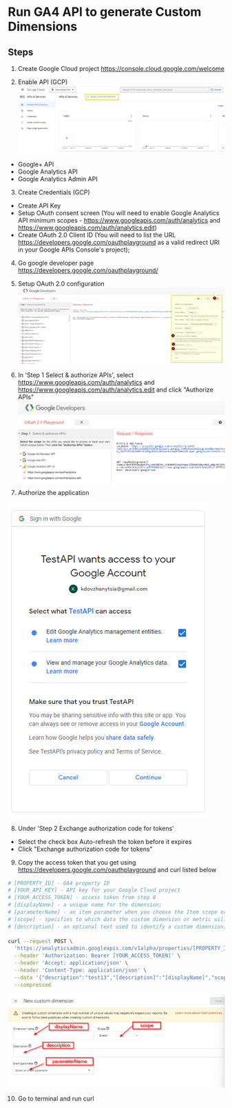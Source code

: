 # Run GA4 API to generate Custom Dimensions

## Steps
1. Create Google Cloud project
https://console.cloud.google.com/welcome

2. Enable API (GCP)
![Alt text](/pix/enableapi.png)
- Google+ API
- Google Analytics API
- Google Analytics Admin API

3. Create Credentials (GCP)
- Create API Key
- Setup OAuth consent screen (You will need to enable Google Analytics API minimum scopes - https://www.googleapis.com/auth/analytics and https://www.googleapis.com/auth/analytics.edit)
- Create OAuth 2.0 Client ID (You will need to list the URL https://developers.google.com/oauthplayground as a valid redirect URI in your Google APIs Console's project);

4. Go google developer page https://developers.google.com/oauthplayground/

5. Setup OAuth 2.0 configuration
![Alt text](/pix/oauthplay.png)

6. In 'Step 1 Select & authorize APIs', select https://www.googleapis.com/auth/analytics and https://www.googleapis.com/auth/analytics.edit and click "Authorize APIs"
![Alt text](/pix/playground.png)

7. Authorize the application 

![Alt text](/pix/google_accounts.png)

8. Under 'Step 2 Exchange authorization code for tokens'
- Select the check box Auto-refresh the token before it expires
- Click "Exchange authorization code for tokens"

9. Copy the access token that you get using https://developers.google.com/oauthplayground and curl listed below

```bash
# [PROPERTY_ID] - GA4 property ID
# [YOUR_API_KEY] - API key for your Google Cloud project
# [YOUR_ACCESS_TOKEN] - access token from step 8
# [displayName] - a unique name for the dimension;
# [parameterName] - an item parameter when you choose the Item scope or an event parameter when you choose the Event scope or a user property when you choose the User scope;
# [scope] - specifies to which data the custom dimension or metric will be applied; there are 3 possible values: "EVENT" for an event-scoped dimension, "USER" for a user-scoped dimensio and "ITEM" for an item-scoped dimension;
# [description] - an optional text used to identify a custom dimension;

curl --request POST \
  'https://analyticsadmin.googleapis.com/v1alpha/properties/[PROPERTY_ID]/customDimensions?key=[YOUR_API_KEY]' \
  --header 'Authorization: Bearer [YOUR_ACCESS_TOKEN]' \
  --header 'Accept: application/json' \
  --header 'Content-Type: application/json' \
  --data '{"description":"test13","[description]":"[displayName]","scope":"[scope]","parameterName":"[parameterName]"}' \
  --compressed

```

![Alt text](/pix/cdcreate.png)

10. Go to terminal and run curl
